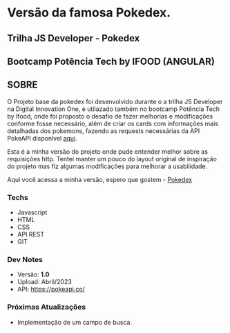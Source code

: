 # Versão da famosa Pokedex.

## Trilha JS Developer - Pokedex
## Bootcamp Potência Tech by IFOOD (ANGULAR)

## SOBRE

O Projeto base da pokedex foi desenvolvido durante o a trilha JS Developer na Digital Innovation One, e utilazado também no bootcamp Potência Tech by Ifood, onde foi proposto o desafio de fazer melhorias e modificações conforme fosse necessário, além de criar os cards com informações mais detalhadas dos pokemons, fazendo as requests necessárias da API PokeAPI disponível [aqui](https://pokeapi.co/).

Esta é a minha versão do projeto onde pude entender melhor sobre as requisições http. Tentei manter um pouco do layout original de inspiração do projeto mas fiz algumas modificações para melhorar a usabilidade.

Aqui você acessa a minha versão, espero que gostem - [Pokedex](https://jessedelima.github.io/pokedex_developer_js/)

### Techs 

* Javascript
* HTML
* CSS
* API REST
* GIT

### Dev Notes
- Versão: **1.0** 
- Upload: Abril/2023
- API: https://pokeapi.co/
  
### Próximas Atualizações
- Implementação de um campo de busca.